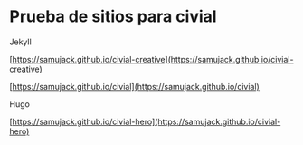 # Prueba de sitios para civial

Jekyll

[https://samujack.github.io/civial-creative](https://samujack.github.io/civial-creative)

[https://samujack.github.io/civial](https://samujack.github.io/civial)

Hugo

[https://samujack.github.io/civial-hero](https://samujack.github.io/civial-hero)
